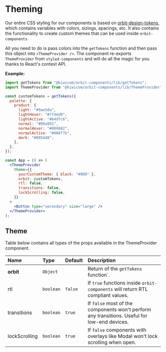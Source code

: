 # Theming

Our entire CSS styling for our components is based on [orbit-design-tokens](https://github.com/kiwicom/orbit-design-tokens), which contains variables with colors, sizings, spacings, etc. It also contains the functionality to create custom themes that can be used inside `orbit-components`.

All you need to do is pass colors into the `getTokens` function and then pass this object into `<ThemeProvider />`. The component re-exports `ThemeProvider` from `styled-components` and will do all the magic for you thanks to React's context API.

**Example:**

```jsx
import getTokens from "@kiwicom/orbit-components/lib/getTokens";
import ThemeProvider from "@kiwicom/orbit-components/lib/ThemeProvider";

const customTokens = getTokens({
  palette: {
    product: {
      light: "#9ae5da",
      lightHover: "#7fded0",
      lightActive: "#64d7c6",
      normal: "#00a991",
      normalHover: "#009882",
      normalActive: "#008f7b",
      dark: "#005448",
    },
  },
});

const App = () => (
  <ThemeProvider
    theme={{
      yourCustomTheme: { black: "#000" },
      orbit: customTokens,
      rtl: false,
      transitions: false,
      lockScrolling: false,
    }}
  >
    <Button type="secondary" size="large" />
  </ThemeProvider>
);
```

## Theme

Table below contains all types of the props available in the ThemeProvider component.

| Name          | Type      | Default | Description                                                                                  |
| :------------ | :-------- | :------ | :------------------------------------------------------------------------------------------- |
| **orbit**     | `Object`  |         | Return of the `getTokens` function`.                                                         |
| rtl           | `boolean` | `false` | If `true` functions inside `orbit-components` will return RTL compliant values.              |
| transitions   | `boolean` | `true`  | If `false` most of the components won't perform any transitions. Useful for low-end devices. |
| lockScrolling | `boolean` | `true`  | If `false` components with overlays like Modal won't lock scrolling when open.               |
